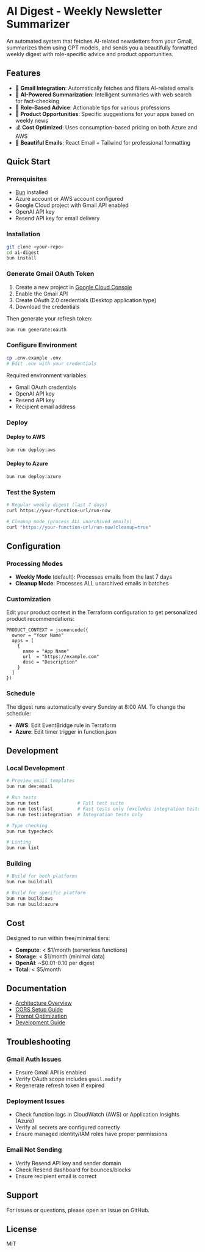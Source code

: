# AI Digest - Weekly Newsletter Summarizer

An automated system that fetches AI-related newsletters from your Gmail, summarizes them using GPT models, and sends you a beautifully formatted weekly digest with role-specific advice and product opportunities.

## Features

- 📧 **Gmail Integration**: Automatically fetches and filters AI-related emails
- 🤖 **AI-Powered Summarization**: Intelligent summaries with web search for fact-checking
- 💼 **Role-Based Advice**: Actionable tips for various professions
- 🚀 **Product Opportunities**: Specific suggestions for your apps based on weekly news
- 💰 **Cost Optimized**: Uses consumption-based pricing on both Azure and AWS
- 🎨 **Beautiful Emails**: React Email + Tailwind for professional formatting

## Quick Start

### Prerequisites

- [Bun](https://bun.sh) installed
- Azure account or AWS account configured
- Google Cloud project with Gmail API enabled
- OpenAI API key
- Resend API key for email delivery

### Installation

```bash
git clone <your-repo>
cd ai-digest
bun install
```

### Generate Gmail OAuth Token

1. Create a new project in [Google Cloud Console](https://console.cloud.google.com)
2. Enable the Gmail API
3. Create OAuth 2.0 credentials (Desktop application type)
4. Download the credentials

Then generate your refresh token:

```bash
bun run generate:oauth
```

### Configure Environment

```bash
cp .env.example .env
# Edit .env with your credentials
```

Required environment variables:
- Gmail OAuth credentials
- OpenAI API key
- Resend API key
- Recipient email address

### Deploy

#### Deploy to AWS

```bash
bun run deploy:aws
```

#### Deploy to Azure

```bash
bun run deploy:azure
```

### Test the System

```bash
# Regular weekly digest (last 7 days)
curl https://your-function-url/run-now

# Cleanup mode (process ALL unarchived emails)
curl "https://your-function-url/run-now?cleanup=true"
```

## Configuration

### Processing Modes

- **Weekly Mode** (default): Processes emails from the last 7 days
- **Cleanup Mode**: Processes ALL unarchived emails in batches

### Customization

Edit your product context in the Terraform configuration to get personalized product recommendations:

```hcl
PRODUCT_CONTEXT = jsonencode({
  owner = "Your Name"
  apps = [
    {
      name = "App Name"
      url  = "https://example.com"
      desc = "Description"
    }
  ]
})
```

### Schedule

The digest runs automatically every Sunday at 8:00 AM. To change the schedule:
- **AWS**: Edit EventBridge rule in Terraform
- **Azure**: Edit timer trigger in function.json

## Development

### Local Development

```bash
# Preview email templates
bun run dev:email

# Run tests
bun run test              # Full test suite
bun run test:fast         # Fast tests only (excludes integration tests)
bun run test:integration  # Integration tests only

# Type checking
bun run typecheck

# Linting
bun run lint
```

### Building

```bash
# Build for both platforms
bun run build:all

# Build for specific platform
bun run build:aws
bun run build:azure
```

## Cost

Designed to run within free/minimal tiers:
- **Compute**: < $1/month (serverless functions)
- **Storage**: < $1/month (minimal data)
- **OpenAI**: ~$0.01-0.10 per digest
- **Total**: < $5/month

## Documentation

- [Architecture Overview](docs/ARCHITECTURE.md)
- [CORS Setup Guide](docs/CORS_SETUP.md)
- [Prompt Optimization](docs/PROMPT_OPTIMIZATION.md)
- [Development Guide](CLAUDE.md)

## Troubleshooting

### Gmail Auth Issues
- Ensure Gmail API is enabled
- Verify OAuth scope includes `gmail.modify`
- Regenerate refresh token if expired

### Deployment Issues
- Check function logs in CloudWatch (AWS) or Application Insights (Azure)
- Verify all secrets are configured correctly
- Ensure managed identity/IAM roles have proper permissions

### Email Not Sending
- Verify Resend API key and sender domain
- Check Resend dashboard for bounces/blocks
- Ensure recipient email is correct

## Support

For issues or questions, please open an issue on GitHub.

## License

MIT